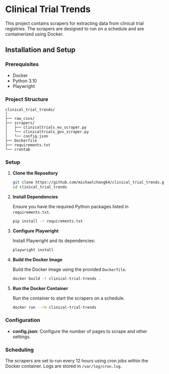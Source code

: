 # Clinical Trial Trends

This project contains scrapers for extracting data from clinical trial registries. The scrapers are designed to run on a schedule and are containerized using Docker.

## Installation and Setup

### Prerequisites

- Docker
- Python 3.10
- Playwright

### Project Structure

```
clinical_trial_trends/
│
├── raw_csvs/
├── scrapers/
│   ├── clinicaltrials_eu_scraper.py
│   └── clinicaltrials_gov_scraper.py
│   └── config.json
├── Dockerfile
├── requirements.txt
└── crontab
```

### Setup

1. **Clone the Repository**

   ```bash
   git clone https://github.com/michaelchang64/clinical_trial_trends.git
   cd clinical_trial_trends
   ```

2. **Install Dependencies**

   Ensure you have the required Python packages listed in `requirements.txt`.

   ```bash
   pip install -r requirements.txt
   ```

3. **Configure Playwright**

   Install Playwright and its dependencies:

   ```bash
   playwright install
   ```

4. **Build the Docker Image**

   Build the Docker image using the provided `Dockerfile`.

   ```bash
   docker build -t clinical-trial-trends .
   ```

5. **Run the Docker Container**

   Run the container to start the scrapers on a schedule.

   ```bash
   docker run --rm clinical-trial-trends
   ```

### Configuration

- **config.json**: Configure the number of pages to scrape and other settings.

### Scheduling

The scrapers are set to run every 12 hours using cron jobs within the Docker container. Logs are stored in `/var/log/cron.log`.